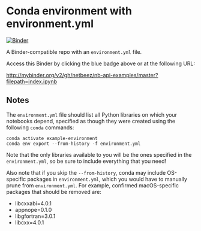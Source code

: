# Conda environment with environment.yml

[![Binder](http://mybinder.org/badge_logo.svg)](http://mybinder.org/v2/gh/netbeez/nb-api-examples/master?filepath=index.ipynb)

A Binder-compatible repo with an `environment.yml` file.

Access this Binder by clicking the blue badge above or at the following URL:

http://mybinder.org/v2/gh/netbeez/nb-api-examples/master?filepath=index.ipynb

## Notes
The `environment.yml` file should list all Python libraries on which your notebooks
depend, specified as though they were created using the following `conda` commands:

```
conda activate example-environment
conda env export --from-history -f environment.yml
```

Note that the only libraries available to you will be the ones specified in
the `environment.yml`, so be sure to include everything that you need! 

Also note that if you skip the `--from-history`, conda may include OS-specific
packages in `environment.yml`, which you would have to manually prune from
`environment.yml`.  For example, confirmed macOS-specific packages that should
be removed are:

* libcxxabi=4.0.1
* appnope=0.1.0
* libgfortran=3.0.1
* libcxx=4.0.1
